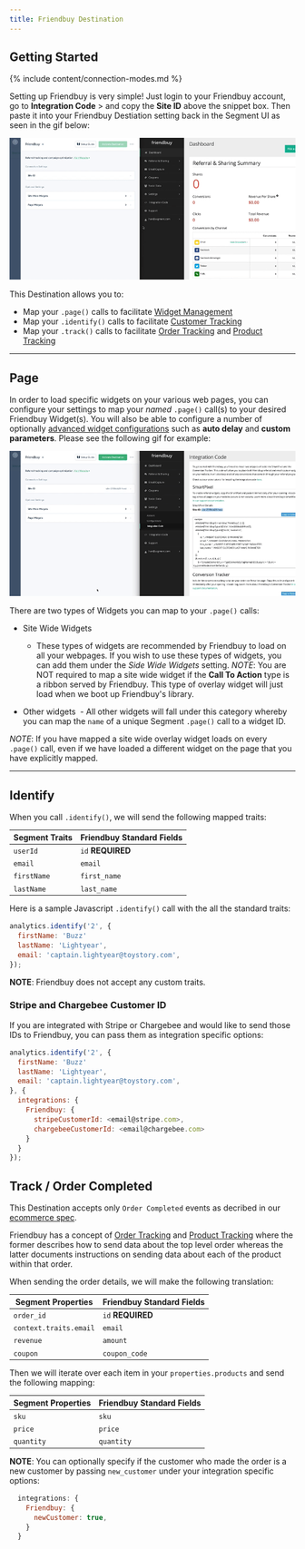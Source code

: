 ```yaml
---
title: Friendbuy Destination
---
```


## Getting Started

{% include content/connection-modes.md %}

Setting up Friendbuy is very simple! Just login to your Friendbuy account, go to **Integration Code** > and copy the **Site ID** above the snippet box. Then paste it into your Friendbuy Destiation setting back in the Segment UI as seen in the gif below:

![](images/f02339b0c4d567e1413c6f3891062c98.gif)

This Destination allows you to:

- Map your `.page()` calls to facilitate [Widget Management](http://developers.friendbuy.com/#widget-management)
- Map your `.identify()` calls to facilitate [Customer Tracking](http://developers.friendbuy.com/#customer-tracking)
- Map your `.track()` calls to facilitate [Order Tracking](http://developers.friendbuy.com/#order-tracking) and [Product Tracking](http://developers.friendbuy.com/#product-tracking)

----------
## Page

In order to load specific widgets on your various web pages, you can configure your settings to map your _named_ `.page()` call(s) to your desired Friendbuy Widget(s). You will also be able to configure a number of optionally [advanced widget configurations](http://developers.friendbuy.com/#widget-options) such as **auto delay** and **custom parameters**. Please see the following gif for example:

![](images/23163f90cfc1f375f6c0da3a06060da4.gif)

There are two types of Widgets you can map to your `.page()` calls:

- Site Wide Widgets
  - These types of widgets are recommended by Friendbuy to load on all your webpages. If you wish to use these types of widgets, you can add them under the *Side Wide Widgets* setting. _NOTE_: You are NOT required to map a site wide widget if the **Call To Action** type is a ribbon served by Friendbuy. This type of overlay widget will just load when we boot up Friendbuy's library.

- Other widgets
  - All other widgets will fall under this category whereby you can map the `name` of a unique Segment `.page()` call to a widget ID.

_NOTE_: If you have mapped a site wide overlay widget loads on every `.page()` call, even if we have loaded a different widget on the page that you have explicitly mapped.

----------
## Identify

When you call `.identify()`, we will send the following mapped traits:

| **Segment Traits**    | **Friendbuy Standard Fields** |
| --------------------- | ----------------------------- |
| `userId`              | `id` **REQUIRED**             |
| `email`               | `email`                       |
| `firstName`           | `first_name`                  |
| `lastName`            | `last_name`                   |

Here is a sample Javascript  `.identify()` call with the all the standard traits:

```js
analytics.identify('2', {
  firstName: 'Buzz'
  lastName: 'Lightyear',
  email: 'captain.lightyear@toystory.com',
});
```

**NOTE**: Friendbuy does not accept any custom traits.

### Stripe and Chargebee Customer ID

If you are integrated with Stripe or Chargebee and would like to send those IDs to Friendbuy, you can pass them as integration specific options:

```js
analytics.identify('2', {
  firstName: 'Buzz'
  lastName: 'Lightyear',
  email: 'captain.lightyear@toystory.com',
}, {
  integrations: {
    Friendbuy: {
      stripeCustomerId: <email@stripe.com>,
      chargebeeCustomerId: <email@chargebee.com>
    }
  }
});
```

## Track / Order Completed

This Destination accepts only `Order Completed` events as decribed in our [ecommerce spec](https://segment.com/docs/spec/ecommerce/v2/#order-completed).

Friendbuy has a concept of [Order Tracking](http://developers.friendbuy.com/#order-tracking) and [Product Tracking](http://developers.friendbuy.com/#product-tracking) where the former describes how to send data about the top level order whereas the latter documents instructions on sending data about each of the product within that order.

When sending the order details, we will make the following translation:

| **Segment Properties**    | **Friendbuy Standard Fields** |
| ------------------------- | ----------------------------- |
| `order_id`                | `id` **REQUIRED**             |
| `context.traits.email`    | `email`                       |
| `revenue`                 | `amount`                      |
| `coupon`                  | `coupon_code`                 |

Then we will iterate over each item in your `properties.products` and send the following mapping:


| **Segment Properties**  | **Friendbuy Standard Fields** |
| ----------------------- | ----------------------------- |
| `sku`                   | `sku`                         |
| `price`                 | `price`                       |
| `quantity`              | `quantity`                    |

**NOTE**: You can optionally specify if the customer who made the order is a new customer by passing `new_customer` under your integration specific options:

```js
  integrations: {
    Friendbuy: {
      newCustomer: true,
    }
  }
```
